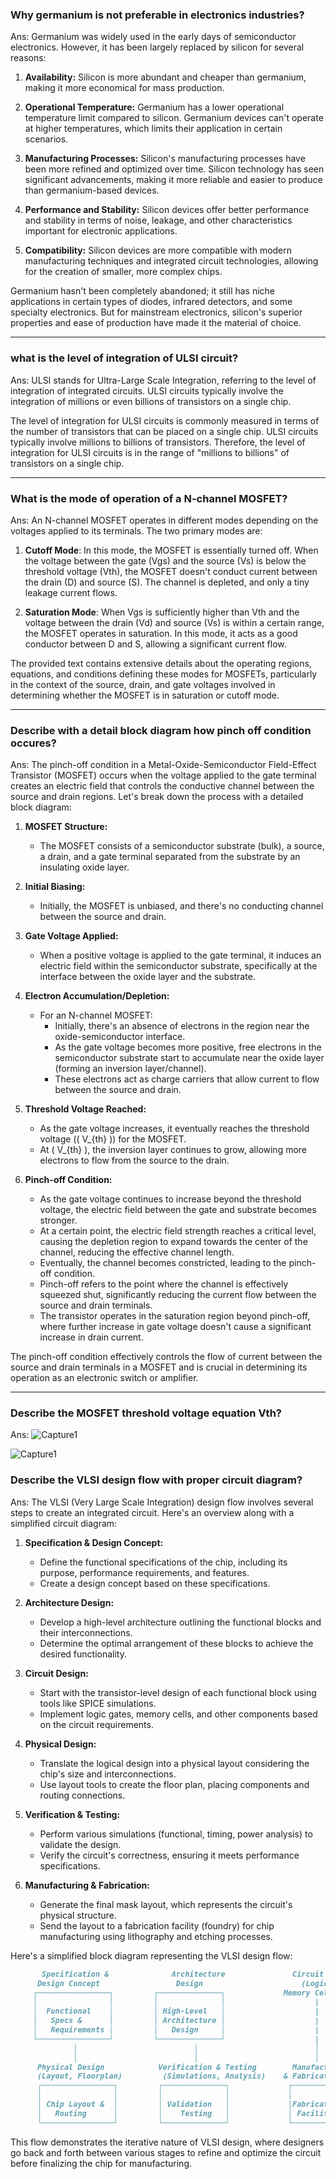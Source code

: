 ### Why germanium is not preferable in electronics industries?

Ans: Germanium was widely used in the early days of semiconductor electronics. However, it has been largely replaced by silicon for several reasons:

1. **Availability:** Silicon is more abundant and cheaper than germanium, making it more economical for mass production.

2. **Operational Temperature:** Germanium has a lower operational temperature limit compared to silicon. Germanium devices can't operate at higher temperatures, which limits their application in certain scenarios.

3. **Manufacturing Processes:** Silicon's manufacturing processes have been more refined and optimized over time. Silicon technology has seen significant advancements, making it more reliable and easier to produce than germanium-based devices.

4. **Performance and Stability:** Silicon devices offer better performance and stability in terms of noise, leakage, and other characteristics important for electronic applications.

5. **Compatibility:** Silicon devices are more compatible with modern manufacturing techniques and integrated circuit technologies, allowing for the creation of smaller, more complex chips.

Germanium hasn't been completely abandoned; it still has niche applications in certain types of diodes, infrared detectors, and some specialty electronics. But for mainstream electronics, silicon's superior properties and ease of production have made it the material of choice.

---

### what is the level of integration of ULSI circuit?
Ans: ULSI stands for Ultra-Large Scale Integration, referring to the level of integration of integrated circuits. ULSI circuits typically involve the integration of millions or even billions of transistors on a single chip.

The level of integration for ULSI circuits is commonly measured in terms of the number of transistors that can be placed on a single chip. ULSI circuits typically involve millions to billions of transistors. Therefore, the level of integration for ULSI circuits is in the range of "millions to billions" of transistors on a single chip.

---

### What is the mode of operation of a N-channel MOSFET?
Ans: An N-channel MOSFET operates in different modes depending on the voltages applied to its terminals. The two primary modes are:

1. **Cutoff Mode**: In this mode, the MOSFET is essentially turned off. When the voltage between the gate (Vgs) and the source (Vs) is below the threshold voltage (Vth), the MOSFET doesn't conduct current between the drain (D) and source (S). The channel is depleted, and only a tiny leakage current flows.

2. **Saturation Mode**: When Vgs is sufficiently higher than Vth and the voltage between the drain (Vd) and source (Vs) is within a certain range, the MOSFET operates in saturation. In this mode, it acts as a good conductor between D and S, allowing a significant current flow.

  The provided text contains extensive details about the operating regions, equations, and conditions defining these modes for MOSFETs, particularly in the context of the source, drain, and gate voltages involved in determining whether the MOSFET is in saturation or cutoff mode.

---

### Describe with a detail block diagram how pinch off condition occures?
Ans: The pinch-off condition in a Metal-Oxide-Semiconductor Field-Effect Transistor (MOSFET) occurs when the voltage applied to the gate terminal creates an electric field that controls the conductive channel between the source and drain regions. Let's break down the process with a detailed block diagram:

1. **MOSFET Structure:**
   - The MOSFET consists of a semiconductor substrate (bulk), a source, a drain, and a gate terminal separated from the substrate by an insulating oxide layer.

2. **Initial Biasing:**
   - Initially, the MOSFET is unbiased, and there's no conducting channel between the source and drain.

3. **Gate Voltage Applied:**
   - When a positive voltage is applied to the gate terminal, it induces an electric field within the semiconductor substrate, specifically at the interface between the oxide layer and the substrate.

4. **Electron Accumulation/Depletion:**
   - For an N-channel MOSFET:
     - Initially, there's an absence of electrons in the region near the oxide-semiconductor interface.
     - As the gate voltage becomes more positive, free electrons in the semiconductor substrate start to accumulate near the oxide layer (forming an inversion layer/channel).
     - These electrons act as charge carriers that allow current to flow between the source and drain.

5. **Threshold Voltage Reached:**
   - As the gate voltage increases, it eventually reaches the threshold voltage (\( V_{th} \)) for the MOSFET.
   - At \( V_{th} \), the inversion layer continues to grow, allowing more electrons to flow from the source to the drain.

6. **Pinch-off Condition:**
   - As the gate voltage continues to increase beyond the threshold voltage, the electric field between the gate and substrate becomes stronger.
   - At a certain point, the electric field strength reaches a critical level, causing the depletion region to expand towards the center of the channel, reducing the effective channel length.
   - Eventually, the channel becomes constricted, leading to the pinch-off condition.
   - Pinch-off refers to the point where the channel is effectively squeezed shut, significantly reducing the current flow between the source and drain terminals.
   - The transistor operates in the saturation region beyond pinch-off, where further increase in gate voltage doesn't cause a significant increase in drain current.

The pinch-off condition effectively controls the flow of current between the source and drain terminals in a MOSFET and is crucial in determining its operation as an electronic switch or amplifier.

---

### Describe the MOSFET threshold voltage equation Vth?

Ans:
![Capture1](https://github.com/dassujan/mdfile/assets/68176251/a2d0408d-fa88-4c1f-87e8-31f9dc27e990)

![Capture1](https://github.com/dassujan/vlsimarkdown/assets/68176251/53664521-31a4-49f4-98c3-d8dd7fade7ad)


### Describe the VLSI design flow with proper circuit diagram?
Ans: The VLSI (Very Large Scale Integration) design flow involves several steps to create an integrated circuit. Here's an overview along with a simplified circuit diagram:

1. **Specification & Design Concept:**
   - Define the functional specifications of the chip, including its purpose, performance requirements, and features.
   - Create a design concept based on these specifications.

2. **Architecture Design:**
   - Develop a high-level architecture outlining the functional blocks and their interconnections.
   - Determine the optimal arrangement of these blocks to achieve the desired functionality.

3. **Circuit Design:**
   - Start with the transistor-level design of each functional block using tools like SPICE simulations.
   - Implement logic gates, memory cells, and other components based on the circuit requirements.

4. **Physical Design:**
   - Translate the logical design into a physical layout considering the chip's size and interconnections.
   - Use layout tools to create the floor plan, placing components and routing connections.

5. **Verification & Testing:**
   - Perform various simulations (functional, timing, power analysis) to validate the design.
   - Verify the circuit's correctness, ensuring it meets performance specifications.

6. **Manufacturing & Fabrication:**
   - Generate the final mask layout, which represents the circuit's physical structure.
   - Send the layout to a fabrication facility (foundry) for chip manufacturing using lithography and etching processes.

Here's a simplified block diagram representing the VLSI design flow:

```markdown
       Specification &              Architecture               Circuit Design
      Design Concept                 Design                      (Logic Gates,
     ┌────────────────┐         ┌──────────────┐             Memory Cells, etc.)
     │                │         │              │                    |
     │  Functional    │         │ High-Level   │                    |
     │   Specs &      │         │ Architecture │                    |
     │   Requirements │         │   Design     │                    |
     └────────────────┘         └──────────────┘                    |
              │                          │                          │
              │                          │                          │
      Physical Design            Verification & Testing        Manufacturing
      (Layout, Floorplan)         (Simulations, Analysis)    & Fabrication
      ┌────────────────┐         ┌──────────────┐             ┌────────────┐
      │                │         │              │             │            │
      │ Chip Layout &  │         │ Validation   │             │Fabrication │
      │   Routing      │         │    Testing   │             │ Facility   │
      └────────────────┘         └──────────────┘             └────────────┘
```

This flow demonstrates the iterative nature of VLSI design, where designers go back and forth between various stages to refine and optimize the circuit before finalizing the chip for manufacturing.
